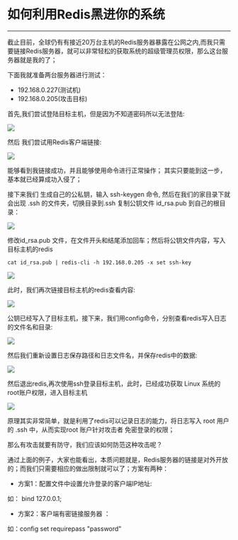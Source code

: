 # 如何利用Redis黑进你的系统

---

截止目前，全球仍有有接近20万台主机的Redis服务器暴露在公网之内,而我只需要链接Redis服务器，就可以非常轻松的获取系统的超级管理员权限，那么这台服务器就是我的了；

下面我就准备两台服务器进行测试：

* 192.168.0.227(测试机)
* 192.168.0.205(攻击目标)

首先,我们尝试登陆目标主机，但是因为不知道密码所以无法登陆:

![](img/hr_1.jpeg)

然后 我们尝试用Redis客户端链接:

![](img/hr_2.jpg)

能够看到我链接成功，并且能够使用命令进行正常操作； 其实只要能到这一步，基本就已经算成功入侵了；

接下来我们 生成自己的公私钥，输入 ssh-keygen 命令, 然后在我们的家目录下就会出现 .ssh 的文件夹，切换目录到.ssh 复制公钥文件 id_rsa.pub 到自己的根目录：

![](img/hr_3.jpg)

修改id_rsa.pub 文件，在文件开头和结尾添加回车；然后将公钥文件内容，写入目标主机的redis

```
cat id_rsa.pub | redis-cli -h 192.168.0.205 -x set ssh-key
```

![](img/hr_4.jpg)

此时，我们再次链接目标主机的redis查看内容:

![](img/hr_5.jpg)

公钥已经写入了目标主机，接下来，我们用config命令，分别查看redis写入日志的文件名和目录:

![](img/hr_6.jpg)

然后我们重新设置日志保存路径和日志文件名，并保存redis中的数据:

![](img/hr_7.jpg)

然后退出redis,再次使用ssh登录目标主机，此时，已经成功获取 Linux 系统的root账户权限，进入目标主机

![](img/hr_8.jpg)

原理其实非常简单，就是利用了redis可以记录日志的能力，将日志写入 root 用户的 .ssh 中，从而实现root 账户针对攻击者 免密登录的权限；

那么有攻击就要有防守，我们应该如何防范这种攻击呢？

通过上面的例子，大家也能看出，本质问题就是，Redis服务器的链接是对外开放的；而我们只需要相应的做出限制就可以了；方案有两种：

* 方案1：配置文件中设置允许登录的客户端IP地址:

如： bind 127.0.0.1;

* 方案2：客户端有密链接服务器 ：

如：config set requirepass "password"
